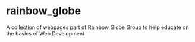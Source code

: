 # rainbow_globe
A collection of webpages part of Rainbow Globe Group to help educate on the basics of Web Development
